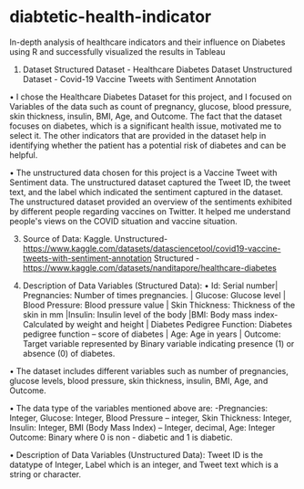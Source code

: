 # diabtetic-health-indicator
In-depth analysis of healthcare indicators and their influence on Diabetes using R and successfully visualized the results in Tableau

1)	Dataset 
Structured Dataset - Healthcare Diabetes Dataset 
Unstructured Dataset - Covid-19 Vaccine Tweets with Sentiment Annotation

•	I chose the Healthcare Diabetes Dataset for this project, and I focused on Variables of the data such as count of pregnancy, glucose, blood pressure, skin thickness, insulin, BMI, Age, and Outcome. The fact that the dataset focuses on diabetes, which is a significant health issue, motivated me to select it. The other indicators that are provided in the dataset help in identifying whether the patient has a potential risk of diabetes and can be helpful.

•	The unstructured data chosen for this project is a Vaccine Tweet with Sentiment data. The unstructured dataset captured the Tweet ID, the tweet text, and the label which indicated the sentiment captured in the dataset. The unstructured dataset provided an overview of the sentiments exhibited by different people regarding vaccines on Twitter. It helped me understand people's views on the COVID situation and vaccine situation.

3)	Source of Data: Kaggle. 
Unstructured-https://www.kaggle.com/datasets/datasciencetool/covid19-vaccine-tweets-with-sentiment-annotation Structured - https://www.kaggle.com/datasets/nanditapore/healthcare-diabetes

4)	Description of Data Variables (Structured Data):
•	Id: Serial number| Pregnancies: Number of times pregnancies. | Glucose: Glucose level | Blood Pressure: Blood pressure value | Skin Thickness:  Thickness of the skin in mm |Insulin: Insulin level of the body |BMI: Body mass index- Calculated by weight and height | Diabetes Pedigree Function: Diabetes pedigree function – score of diabetes | Age: Age in years | Outcome: Target variable represented by Binary variable indicating presence (1) or absence (0) of diabetes.

•	The dataset includes different variables such as number of pregnancies, glucose levels, blood pressure, skin thickness, insulin, BMI, Age, and Outcome. 

•	The data type of the variables mentioned above are: -Pregnancies: Integer, Glucose: Integer, Blood Pressure – integer, Skin Thickness: Integer, Insulin: Integer, BMI (Body Mass Index) – Integer, decimal, Age: Integer Outcome: Binary where 0 is non - diabetic and 1 is diabetic.

•	Description of Data Variables (Unstructured Data): Tweet ID is the datatype of Integer, Label which is an integer, and Tweet text which is a string or character. 
